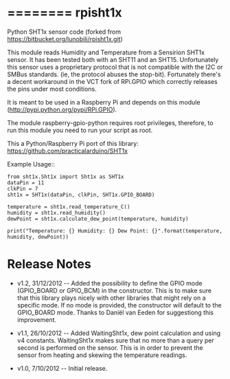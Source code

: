 ========
rpisht1x
========

Python SHT1x sensor code (forked from https://bitbucket.org/lunobili/rpisht1x.git)

This module reads Humidity and Temperature from a Sensirion SHT1x sensor. It has been tested
both with an SHT11 and an SHT15.  Unfortunately this sensor uses a proprietary protocol that
is not compatible with the I2C or SMBus standards. (ie, the protocol abuses the stop-bit).
Fortunately there's a decent workaround in the VCT fork of RPi.GPIO which correctly releases
the pins under most conditions.

It is meant to be used in a Raspberry Pi and depends on this module (http://pypi.python.org/pypi/RPi.GPIO).

The module raspberry-gpio-python requires root privileges, therefore, to run this module you need to run your script as root.

This a Python/Raspberry Pi port of this library: https://github.com/practicalarduino/SHT1x

Example Usage::

    from sht1x.Sht1x import Sht1x as SHT1x
    dataPin = 11
    clkPin = 7
    sht1x = SHT1x(dataPin, clkPin, SHT1x.GPIO_BOARD)
    
    temperature = sht1x.read_temperature_C()
    humidity = sht1x.read_humidity()
    dewPoint = sht1x.calculate_dew_point(temperature, humidity)
    
    print("Temperature: {} Humidity: {} Dew Point: {}".format(temperature, humidity, dewPoint))    

Release Notes
=============

* v1.2, 31/12/2012 -- Added the possibility to define the GPIO mode (GPIO_BOARD or GPIO_BCM) in the constructor.
  This is to make sure that this library plays nicely with other libraries that might rely on a specific mode.
  If no mode is provided, the constructor will default to the GPIO_BOARD mode.
  Thanks to Daniël van Eeden for suggestiong this improvement.

* v1.1, 26/10/2012 -- Added WaitingSht1x, dew point calculation and using v4 constants.
  WaitingSht1x makes sure that no more than a query per second is performed on the sensor. This is
  in order to prevent the sensor from heating and skewing the temperature readings. 

* v1.0, 7/10/2012 -- Initial release.
